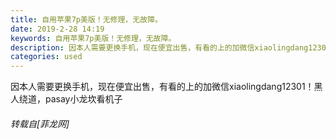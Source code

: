 ```yaml
---
title: 自用苹果7p美版！无修理，无故障。
date: 2019-2-28 14:19
keywords: 自用苹果7p美版！无修理，无故障。
description: 因本人需要更换手机，现在便宜出售，有看的上的加微信xiaolingdang12301！黑人绕道，pasay小龙坎看机子
categories: used
---
```

<td class="t_f" id="postmessage_3129151">

因本人需要更换手机，现在便宜出售，有看的上的加微信xiaolingdang12301！黑人绕道，pasay小龙坎看机子</td>
###### 转载自[菲龙网]